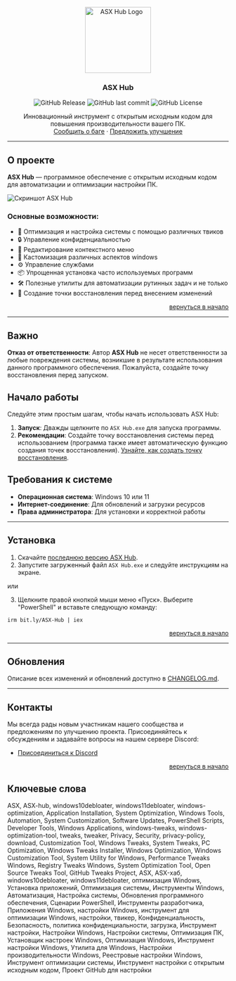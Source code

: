 <div id="top"></div>

<!-- PROJECT LOGO -->
<br />
<div align="center">
  <a href="https://github.com/ALFiX01/ASX_Hub">
    <img src="https://github.com/ALFiX01/ASX_Hub/blob/main/Files/Images/Icon.png?raw=true" alt="ASX Hub Logo" width="150">
  </a>
  <h3 align="center">ASX Hub</h3>

![GitHub Release](https://img.shields.io/github/v/release/ALFiX01/ASX-Hub)
![GitHub last commit](https://img.shields.io/github/last-commit/ALFiX01/ASX-Hub)
![GitHub License](https://img.shields.io/github/license/ALFiX01/ASX-Hub)

  <p align="center">
    Инновационный инструмент с открытым исходным кодом для повышения производительности вашего ПК.
    <br />
    <a href="https://github.com/ALFiX01/ASX_Hub/issues">Сообщить о баге</a>
    ·
    <a href="https://github.com/ALFiX01/ASX_Hub/issues">Предложить улучшение</a>
  </p>
</div>

---

## О проекте

**ASX Hub** — программное обеспечение с открытым исходным кодом для автоматизации и оптимизации настройки ПК.

![Скриншот ASX Hub](https://github.com/ALFiX01/ASX_Hub/blob/main/Files/Images/MainMenu.png?raw=true)

### Основные возможности:
- 🔧 Оптимизация и настройка системы с помощью различных твиков
- 🔒 Управление конфиденциальностью
- 📜 Редактирование контекстного меню
- 🎨 Кастомизация различных аспектов windows
- ⚙️ Управление службами
- 📦 Упрощенная установка часто используемых программ
- 🛠️ Полезные утилиты для автоматизации рутинных задач и не только
- 💾 Создание точки восстановления перед внесением изменений

<p align="right"><a href="#top">вернуться в начало</a></p>

---

## Важно

**Отказ от ответственности**: Автор **ASX Hub** не несет ответственности за любые повреждения системы, возникшие в результате использования данного программного обеспечения. Пожалуйста, создайте точку восстановления перед запуском.

## Начало работы

Следуйте этим простым шагам, чтобы начать использовать ASX Hub:

1. **Запуск**: Дважды щелкните по `ASX Hub.exe` для запуска программы.
2. **Рекомендации**: Создайте точку восстановления системы перед использованием (программа также имеет автоматическую функцию создания точек восстановления). [Узнайте, как создать точку восстановления](https://support.microsoft.com/ru-ru/windows/создайте-точку-восстановления-77e02e2a-3298-c869-9974-ef5658ea3be9).

## Требования к системе

- **Операционная система**: Windows 10 или 11
- **Интернет-соединение**: Для обновлений и загрузки ресурсов
- **Права администратора**: Для установки и корректной работы

---

## Установка

1. Скачайте [последнюю версию ASX Hub](https://github.com/ALFiX01/ASX-Hub/releases/download/Stable/ASX.Hub.exe).
2. Запустите загруженный файл `ASX Hub.exe` и следуйте инструкциям на экране.

или

3. Щелкните правой кнопкой мыши меню «Пуск». Выберите "PowerShell" и вставьте следующую команду:
<pre><code>irm bit.ly/ASX-Hub | iex</code></pre>


<p align="right"><a href="#top">вернуться в начало</a></p>

---

## Обновления

Описание всех изменений и обновлений доступно в [CHANGELOG.md](https://github.com/ALFiX01/ASX_Hub/blob/main/CHANGELOG.md).

---

## Контакты

Мы всегда рады новым участникам нашего сообщества и предложениям по улучшению проекта. Присоединяйтесь к обсуждениям и задавайте вопросы на нашем сервере Discord:

- [Присоединиться к Discord](https://discord.gg/MreKhdN2Ns)

<p align="right"><a href="#top">вернуться в начало</a></p>


<h2>Ключевые слова</h2>

ASX, ASX-hub, windows10debloater, windows11debloater, windows-optimization, Application Installation, System Optimization, Windows Tools, Automation, System Customization, Software Updates, PowerShell Scripts, Developer Tools, Windows Applications, windows-tweaks, windows-optimization-tool, tweaks, tweaker, Privacy, Security, privacy-policy, download, Customization Tool, Windows Tweaks, System Tweaks, PC Optimization, Windows Tweaks Installer, Windows Optimization, Windows Customization Tool, System Utility for Windows, Performance Tweaks Windows, Registry Tweaks Windows, System Optimization Tool, Open Source Tweaks Tool, GitHub Tweaks Project, ASX, ASX-хаб, windows10debloater, windows11debloater, оптимизация Windows, Установка приложений, Оптимизация системы, Инструменты Windows, Автоматизация, Настройка системы, Обновления программного обеспечения, Сценарии PowerShell, Инструменты разработчика, Приложения Windows, настройки Windows, инструмент для оптимизации Windows, настройки, твикер, Конфиденциальность, Безопасность, политика конфиденциальности, загрузка, Инструмент настройки, Настройки Windows, Настройки системы, Оптимизация ПК, Установщик настроек Windows, Оптимизация Windows, Инструмент настройки Windows, Утилита для Windows, Настройки производительности Windows, Реестровые настройки Windows, Инструмент оптимизации системы, Инструмент настройки с открытым исходным кодом, Проект GitHub для настройки
